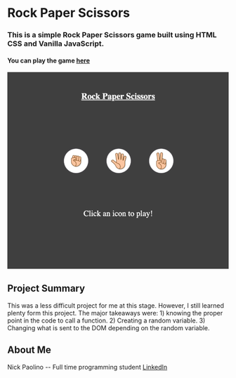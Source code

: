 # Rock Paper Scissors

### This is a simple Rock Paper Scissors game built using HTML CSS and Vanilla JavaScript.
 
#### You can play the game [here](https://beethoven3579.github.io/My-Rock-Paper-Scissors-App/) 

![](RockPaperScissorsScreenShot.png)

## Project Summary

This was a less difficult project for me at this stage. However, I still learned plenty form this project. 
The major takeaways were: 1) knowing the proper point in the code to call a function. 2) Creating a random variable. 
3) Changing what is sent to the DOM depending on the random variable. 

## About Me

Nick Paolino -- Full time programming student [LinkedIn](https://www.linkedin.com/in/nick-paolino-00469291/)
